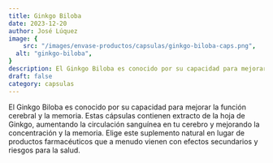 ```yaml
---
title: Ginkgo Biloba 
date: 2023-12-20
author: José Lúquez 
image: {
 	src: "/images/envase-productos/capsulas/ginkgo-biloba-caps.png",
  alt: "ginkgo-biloba",
}
description: El Ginkgo Biloba es conocido por su capacidad para mejorar la función cerebral y la memoria. 
draft: false
category: capsulas
---
```

El Ginkgo Biloba es conocido por su capacidad para mejorar la función cerebral y la memoria. Estas cápsulas contienen extracto de la hoja de Ginkgo, aumentando la circulación sanguínea en tu cerebro y mejorando la concentración y la memoria. Elige este suplemento natural en lugar de productos farmacéuticos que a menudo vienen con efectos secundarios y riesgos para la salud.

